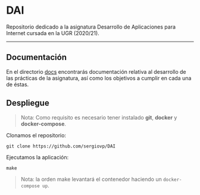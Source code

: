 # DAI
Repositorio dedicado a la asignatura Desarrollo de Aplicaciones para Internet cursada en la UGR (2020/21).

---

## Documentación

En el directorio [docs](https://github.com/sergiovp/DAI/tree/master/docs) encontrarás documentación relativa al desarrollo de las prácticas de la asignatura, así como los objetivos a cumplir en cada una de éstas.

## Despliegue

> Nota: Como requisito es necesario tener instalado **git**, **docker** y **docker-compose**.

Clonamos el repositorio:
~~~
git clone https://github.com/sergiovp/DAI
~~~

Ejecutamos la aplicación:
~~~
make
~~~

> Nota: la orden make levantará el contenedor haciendo un `docker-compose up`.